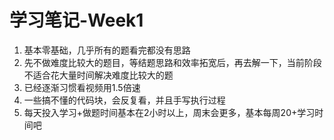 # 学习笔记-Week1
1. 基本零基础，几乎所有的题看完都没有思路
2. 先不做难度比较大的题目，等结题思路和效率拓宽后，再去解一下，当前阶段不适合花大量时间解决难度比较大的题
3. 已经逐渐习惯看视频用1.5倍速
4. 一些搞不懂的代码块，会反复看，并且手写执行过程
5. 每天投入学习+做题时间基本在2小时以上，周末会更多，基本每周20+学习时间吧
